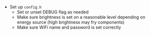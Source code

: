 - Set up `config.h`
  - Set or unset DEBUG flag as needed
  - Make sure brightness is set on a reasonable level depending on energy source (high brightness may fry components)
  - Make sure WiFi name and password is set correctly

